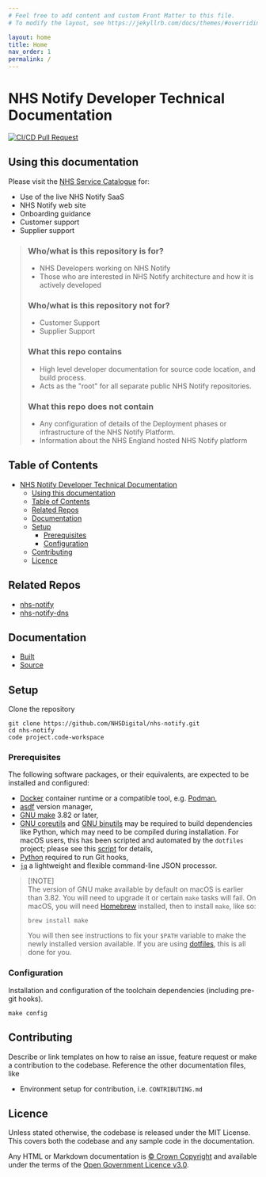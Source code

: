 ```yaml
---
# Feel free to add content and custom Front Matter to this file.
# To modify the layout, see https://jekyllrb.com/docs/themes/#overriding-theme-defaults

layout: home
title: Home
nav_order: 1
permalink: /
---
```


<!-- markdownlint-disable MD025 -->

# NHS Notify Developer Technical Documentation

<!-- markdownlint-enable MD025 -->

[![CI/CD Pull Request](https://github.com/NHSDigital/nhs-notify/actions/workflows/jekyll-gh-pages.yml/badge.svg)](https://github.com/NHSDigital/nhs-notify/actions/workflows/jekyll-gh-pages.yml)

## Using this documentation

Please visit the [NHS Service Catalogue](https://digital.nhs.uk/services/nhs-notify) for:

- Use of the live NHS Notify SaaS
- NHS Notify web site
- Onboarding guidance
- Customer support
- Supplier support

> ### Who/what is this repository is for?
>
> - NHS Developers working on NHS Notify
> - Those who are interested in NHS Notify architecture and how it is actively developed
>
> ### Who/what is this repository **not** for?
>
> - Customer Support
> - Supplier Support
>
> ### What this repo contains
>
> - High level developer documentation for source code location, and build process.
> - Acts as the "root" for all separate public NHS Notify repositories.
>
> ### What this repo does **not** contain
>
> - Any configuration of details of the Deployment phases or infrastructure of the NHS Notify Platform.
> - Information about the NHS England hosted NHS Notify platform

## Table of Contents

- [NHS Notify Developer Technical Documentation](#nhs-notify-developer-technical-documentation)
  - [Using this documentation](#using-this-documentation)
  - [Table of Contents](#table-of-contents)
  - [Related Repos](#related-repos)
  - [Documentation](#documentation)
  - [Setup](#setup)
    - [Prerequisites](#prerequisites)
    - [Configuration](#configuration)
  - [Contributing](#contributing)
  - [Licence](#licence)

## Related Repos

- [nhs-notify](https://nhsdigital.github.io/nhs-notify)
- [nhs-notify-dns](https://nhsdigital.github.io/nhs-notify-dns)

## Documentation

- [Built](https://nhsdigital.github.io/nhs-notify/)
- [Source](/docs/README.md)

## Setup

Clone the repository

```shell
git clone https://github.com/NHSDigital/nhs-notify.git
cd nhs-notify
code project.code-workspace
```

### Prerequisites

The following software packages, or their equivalents, are expected to be installed and configured:

- [Docker](https://www.docker.com/) container runtime or a compatible tool, e.g. [Podman](https://podman.io/),
- [asdf](https://asdf-vm.com/) version manager,
- [GNU make](https://www.gnu.org/software/make/) 3.82 or later,
- [GNU coreutils](https://www.gnu.org/software/coreutils/) and [GNU binutils](https://www.gnu.org/software/binutils/) may be required to build dependencies like Python, which may need to be compiled during installation. For macOS users, this has been scripted and automated by the `dotfiles` project; please see this [script](https://github.com/nhs-england-tools/dotfiles/blob/main/assets/20-install-base-packages.macos.sh) for details,
- [Python](https://www.python.org/) required to run Git hooks,
- [`jq`](https://jqlang.github.io/jq/) a lightweight and flexible command-line JSON processor.

> [!NOTE]<br>
> The version of GNU make available by default on macOS is earlier than 3.82. You will need to upgrade it or certain `make` tasks will fail. On macOS, you will need [Homebrew](https://brew.sh/) installed, then to install `make`, like so:
>
> ```shell
> brew install make
> ```
>
> You will then see instructions to fix your `$PATH` variable to make the newly installed version available. If you are using [dotfiles](https://github.com/nhs-england-tools/dotfiles), this is all done for you.

### Configuration

Installation and configuration of the toolchain dependencies (including pre-git hooks).

```shell
make config
```

## Contributing

Describe or link templates on how to raise an issue, feature request or make a contribution to the codebase. Reference the other documentation files, like

- Environment setup for contribution, i.e. `CONTRIBUTING.md`

## Licence

Unless stated otherwise, the codebase is released under the MIT License. This covers both the codebase and any sample code in the documentation.

Any HTML or Markdown documentation is [© Crown Copyright](https://www.nationalarchives.gov.uk/information-management/re-using-public-sector-information/uk-government-licensing-framework/crown-copyright/) and available under the terms of the [Open Government Licence v3.0](https://www.nationalarchives.gov.uk/doc/open-government-licence/version/3/).
